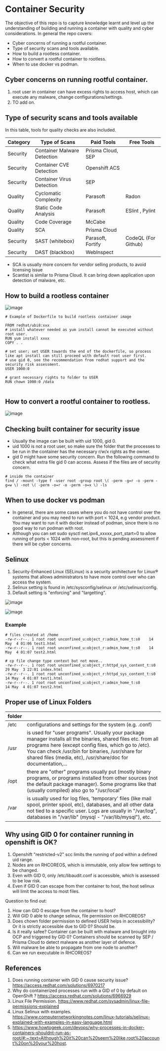 # Container Security
The objective of this repo is to capture knowledge learnt and level up the understanding of building and running a container with quality and cyber considerations. In general the repo covers:
- Cyber concerns of running a rootful container.
- Type of security scans and tools available. 
- How to build a rootless container.
- How to convert a rootful container to rootless.
- When to use docker vs podman.

## Cyber concerns on running rootful container.
1. root user in container can have excess rights to access host, which can execute any malware, change configurations/settings.
2. TO add on.
     
## Type of security scans and tools available
In this table, tools for quality checks are also included. 
   
| Category          |  Type of Scans               | Paid Tools                   | Free Tools                  |
| ----------------- | ---------------------------- | ---------------------------- | --------------------------- |
| Security          | Container Malware Detection  | Prisma Cloud, SEP            |                             |
| Security          | Container CVE Detection      | Openshift ACS                |                             |
| Security          | Container Virus Detection    | SEP                          |                             |
| Quality           | Cyclomatic Complexity        | Parasoft                     | Radon                       |
| Quality           | Static Code Analysis         | Parasoft                     | ESlint , Pylint             |
| Quality           | Code Coverage                | McCabe                       |                             |
| Quality           | SCA                          | Prisma Cloud                 |                             |
| Security          | SAST (whitebox)              | Parasoft, Fortify            | CodeQL (For Github)         |
| Security          | DAST (blackbox)              | WebInspect                   |                             |

- SCA is usually more concern for vendor selling products, to avoid licensing issue
- Scantist is similar to Prisma Cloud. It can bring down application upon detection of malware, etc.

## How to build a rootless container
![image](https://github.com/okyspace/container-security/assets/55354225/d21bf8cb-a227-4fed-bc9c-9c37102f46c9)

```
# Example of Dockerfile to build rootless container image

FROM redhat/ubi8:xxx
# install whatever needed as yum install cannot be executed without root user.
RUN yum install xxxx
COPY . .

# set user; set USER towards the end of the dockerfile, so process like apt install can still proceed with default root user first.
# use gid 0, see the recommendation from redhat support and the security risk assessment. 
USER 1000:0

# grant necessary rights to folder to USER
RUN chown 1000:0 /data
 
```

## How to convert a rootful container to rootless.
![image](https://github.com/okyspace/container-security/assets/55354225/1160bd4b-fce3-43c9-993a-44b6ec07f911)

## Checking built container for security issue
- Usually the image can be built with uid 1000, gid 0.
- uid 1000 is not a root user, so make sure the folder that the processes to be run in the container has the necessary r/w/x rights as the owner.
- gid 0 might have some security concern.  Run the following command to check what extra file gid 0 can access. Assess if the files are of security concern. 
```
# inside the container
find / -mount -type f -user root -group root \( -perm -g=r -o -perm -g=w \) -not \( -perm -o=r -o -perm -o=x \) -ls
```

## When to use docker vs podman
- In general, there are some cases where you do not have control over the container and you may need to run with port < 1024, e.g vendor product. You may want to run it with docker instead of podman, since there is no good way to run podman with root.
- Although you can set sudo sysctl net.ipv4_xxxxx_port_start=0 to allow running of ports < 1024 with non-root, but this is pending assessment if there will be cyber concerns.

## Selinux
1. Security-Enhanced Linux (SELinux) is a security architecture for Linux® systems that allows administrators to have more control over who can access the system.
2. Selinux setting is found in /etc/sysconfig/selinux or /etc/selinux/config.
3. Default setting is "enforcing" and "targetting".

![image](https://github.com/okyspace/container-security/assets/55354225/eed802eb-b3b0-4533-b4fb-953e2b478fa9)


![image](https://github.com/okyspace/container-security/assets/55354225/eb02f460-73d2-4ff4-8187-99a5c73bf9e6)


### Example
```
# files created at /home
-rw-r--r--. 1 root root unconfined_u:object_r:admin_home_t:s0    14 May  4 01:06 test1.html
-rw-r--r--. 1 root root unconfined_u:object_r:admin_home_t:s0    14 May  4 01:07 test2.html
```

```
# cp file change type context but not move.. 
-rw-r--r--. 1 root root unconfined_u:object_r:httpd_sys_content_t:s0 29 May  3 22:01 index.html
-rw-r--r--. 1 root root unconfined_u:object_r:httpd_sys_content_t:s0 14 May  4 01:07 test1.html
-rw-r--r--. 1 root root unconfined_u:object_r:admin_home_t:s0        14 May  4 01:07 test2.html
```

## Proper use of Linux Folders
| folder     |                                                             |
| -          | -                                                           |
| /etc       | configurations and settings for the system (e.g. .conf)     |
| /usr       | is used for "user programs". Usually your package manager installs all the binaries, shared files etc. from all programs here (except config files, which go to /etc). You can check /usr/bin for binaries, /usr/share for shared files (media, etc), /usr/share/doc for documentation,...     |
| /opt       | there are "other" programs usually put (mostly binary programs, or programs installed from other sources (not the default package manager). Some programs like that (usually compiled) also go to "/usr/local"    |
| /var       | is usually used for log files, 'temporary' files (like mail spool, printer spool, etc), databases, and all other data not tied to a specific user. Logs are usually in "/var/log", databases in "/var/lib" (mysql - "/var/lib/mysql"), etc.    |


## Why using GID 0 for container running in openshift is OK?
1. Openshift "restricted-v2" scc limits the running of pod within a defined uid range.
2. Nodes are on RHCOREOS, which is immutable, only allow few settings to be changed.
3. Even with GID 0, only /etc/libaudit.conf is accessible, which is assessed to be low risk.
4. Even if GID 0 can escape from ther container to host, the host selinux will limit the access to most files.

Question to find out:
1. How can GID 0 escape from the container to host?
2. Will GID 0 able to change selinux, file permission on RHCOREOS?
3. Does chown folder permission to defined USER helps in accessibility? Or it is strictly accessible due to GID 0? Should be.
4. Is it really safee? Container can be built with malware and brought into OCP and triggered by GID 0? Containers should be scanned by SEP / Prisma Cloud to detect malware as another layer of defence.
5. Will malware be able to propagate from one node to another?
6. Can we run executable in RHCOREOS?



## References
1. Does running container with GID 0 cause security issue?
https://access.redhat.com/solutions/6970217
2. Why do containerized processes run with a GID of 0 by default on OpenShift ?
https://access.redhat.com/solutions/6966929
3. Linux File Permission. https://www.redhat.com/sysadmin/linux-file-permissions-explained
4. Linux Selinux with examples. https://www.computernetworkingnotes.com/linux-tutorials/selinux-explained-with-examples-in-easy-language.html
5. https://www.howtogeek.com/devops/why-processes-in-docker-containers-shouldnt-run-as-root/#:~:text=Although%20it%20can%20seem%20like,root%20account%20on%20your%20host.
